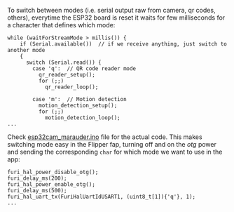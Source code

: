 To switch between modes (i.e. serial output raw from camera, qr codes, others), everytime the ESP32 board is reset it waits for few milliseconds for a character that defines which mode:

    while (waitForStreamMode > millis()) {
        if (Serial.available())  // if we receive anything, just switch to another mode
        {
          switch (Serial.read()) {
            case 'q':  // QR code reader mode
              qr_reader_setup();
              for (;;)
                qr_reader_loop();

            case 'm':  // Motion detection
              motion_detection_setup();
              for (;;)
                motion_detection_loop();
    ...

Check [esp32cam_marauder.ino](https://github.com/eried/flipperzero-mayhem/blob/master/esp32cam_marauder/esp32cam_marauder.ino) file for the actual code. This makes switching mode easy in the Flipper fap, turning off and on the _otg_ power and sending the corresponding `char` for which mode we want to use in the app:

    furi_hal_power_disable_otg();
    furi_delay_ms(200);
    furi_hal_power_enable_otg();
    furi_delay_ms(500); 
    furi_hal_uart_tx(FuriHalUartIdUSART1, (uint8_t[1]){'q'}, 1);
    ...